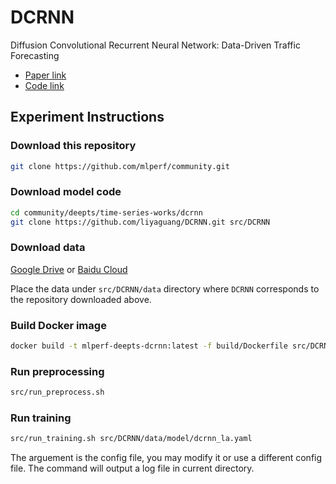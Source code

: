 # DCRNN

Diffusion Convolutional Recurrent Neural Network: Data-Driven Traffic Forecasting

- [Paper link](https://openreview.net/pdf?id=SJiHXGWAZ)
- [Code link](https://github.com/liyaguang/DCRNN)

## Experiment Instructions

### Download this repository

```sh
git clone https://github.com/mlperf/community.git
```

### Download model code

```sh
cd community/deepts/time-series-works/dcrnn
git clone https://github.com/liyaguang/DCRNN.git src/DCRNN
```

### Download data

[Google Drive](https://drive.google.com/open?id=10FOTa6HXPqX8Pf5WRoRwcFnW9BrNZEIX) or [Baidu Cloud](https://pan.baidu.com/s/14Yy9isAIZYdU__OYEQGa_g)

Place the data under `src/DCRNN/data` directory where `DCRNN` corresponds to the repository downloaded above.

### Build Docker image

```sh
docker build -t mlperf-deepts-dcrnn:latest -f build/Dockerfile src/DCRNN
```

### Run preprocessing

```sh
src/run_preprocess.sh
```

### Run training

```sh
src/run_training.sh src/DCRNN/data/model/dcrnn_la.yaml
```
The arguement is the config file, you may modify it or use a different config file. The command will output a log file in current directory.
